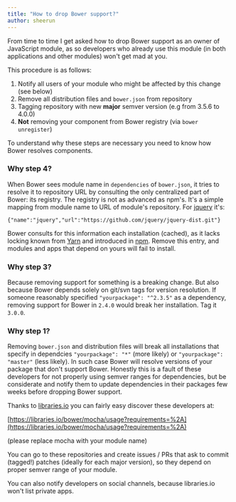 ```yaml
---
title: "How to drop Bower support?"
author: sheerun
---
```


From time to time I get asked how to drop Bower support as an owner of JavaScript module, as so developers who already use this module (in both applications and other modules) won't get mad at you.

This procedure is as follows:

1. Notify all users of your module who might be affected by this change (see below)
2. Remove all distribution files and `bower.json` from repository
3. Tagging repository with new **major** semver version (e.g from 3.5.6 to 4.0.0)
4. **Not** removing your component from Bower registry (via `bower unregister`)

To understand why these steps are necessary you need to know how Bower resolves components.

### Why step 4?

When Bower sees module name in `dependencies` of `bower.json`, it tries to resolve it to repository URL by consulting the only centralized part of Bower: its registry. The registry is not as advanced as npm's. It's a simple mapping from module name to URL of module's repository. For [jquery](https://registry.bower.io/packages/jquery) it's:

```
{"name":"jquery","url":"https://github.com/jquery/jquery-dist.git"}
```

Bower consults for this information each installation (cached), as it lacks locking known from [Yarn](https://yarnpkg.com) and introduced in [npm](https://docs.npmjs.com/files/package-lock.json). Remove this entry, and modules and apps that depend on yours will fail to install.

### Why step 3?

Because removing support for something is a breaking change. But also because Bower depends solely on git/svn tags for version resolution. If someone reasonably specified `"yourpackage": "^2.3.5"` as a dependency, removing support for Bower in `2.4.0` would break her installation. Tag it `3.0.0`.

### Why step 1?

Removing `bower.json` and distribution files will break all installations that specify in dependcies `"yourpackage": "*"` (more likely) or `"yourpackage": "master"` (less likely). In such case Bower will resolve versions of your package that don't support Bower. Honestly this is a fault of these developers for not properly using semver ranges for dependencies, but be considerate and notify them to update dependencies in their packages few weeks before dropping Bower support.

Thanks to [libraries.io](https://libraries.io) you can fairly easy discover these developers at:

[https://libraries.io/bower/mocha/usage?requirements=%2A](https://libraries.io/bower/mocha/usage?requirements=%2A)

(please replace mocha with your module name)

You can go to these repositories and create issues / PRs that ask to commit (tagged!) patches (ideally for each major version), so they depend on proper semver range of your module.

You can also notify developers on social channels, because libraries.io won't list private apps.
